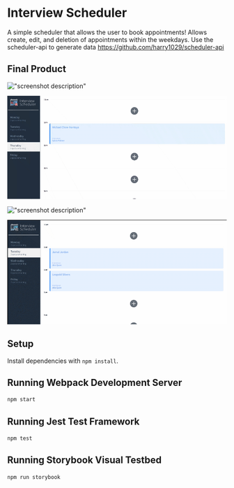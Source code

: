 # Interview Scheduler
A simple scheduler that allows the user to book appointments!
Allows create, edit, and deletion of appointments within the weekdays.
Use the scheduler-api to generate data https://github.com/harry1029/scheduler-api

## Final Product

!["screenshot description"](https://github.com/harry1029/scheduler/blob/master/docs/scheduler_1.gif)

!["screenshot description"](https://github.com/harry1029/scheduler/blob/master/docs/scheduler_2.gif)

!["screenshot description"](https://github.com/harry1029/scheduler/blob/master/docs/scheduler_3.gif)

!["screenshot description"](https://github.com/harry1029/scheduler/blob/master/docs/scheduler_4.gif)

## Setup

Install dependencies with `npm install`.

## Running Webpack Development Server

```sh
npm start
```

## Running Jest Test Framework

```sh
npm test
```

## Running Storybook Visual Testbed

```sh
npm run storybook
```
